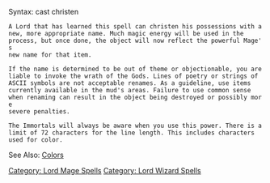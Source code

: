 Syntax: cast christen <object> <rename>

`A Lord that has learned this spell can christen his possessions with a`  
`new, more appropriate name. Much magic energy will be used in the`  
`process, but once done, the object will now reflect the powerful Mage's`  
`new name for that item.`  
  
`If the name is determined to be out of theme or objectionable, you are`  
`liable to invoke the wrath of the Gods. Lines of poetry or strings of`  
`ASCII symbols are not acceptable renames. As a guideline, use items`  
`currently available in the mud's areas. Failure to use common sense`  
`when renaming can result in the object being destroyed or possibly more`  
`severe penalties.`  
  
`The Immortals will always be aware when you use this power. There is a`  
`limit of 72 characters for the line length. This includes characters`  
`used for color.`

See Also: [Colors](Colors "wikilink")

[Category: Lord Mage Spells](Category:_Lord_Mage_Spells "wikilink")
[Category: Lord Wizard Spells](Category:_Lord_Wizard_Spells "wikilink")

